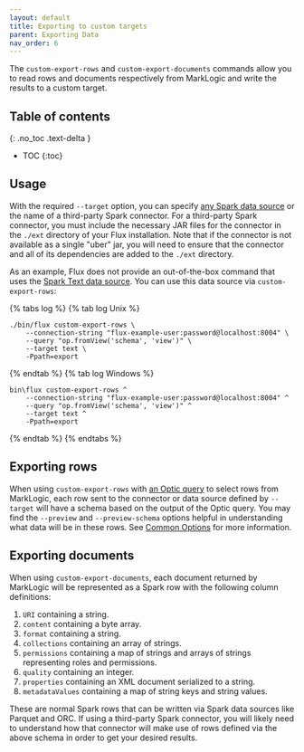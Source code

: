 ```yaml
---
layout: default
title: Exporting to custom targets
parent: Exporting Data
nav_order: 6
---
```


The `custom-export-rows` and `custom-export-documents` commands allow you to read rows and documents respectively from 
MarkLogic and write the results to a custom target.

## Table of contents
{: .no_toc .text-delta }

- TOC
{:toc}

## Usage

With the required `--target` option, you can specify
[any Spark data source](https://spark.apache.org/docs/latest/sql-data-sources.html) or the name of a third-party Spark
connector. For a third-party Spark connector, you must include the necessary JAR files for the connector in the
`./ext` directory of your Flux installation. Note that if the connector is not available as a single "uber" jar, you
will need to ensure that the connector and all of its dependencies are added to the `./ext` directory.

As an example, Flux does not provide an out-of-the-box command that uses the
[Spark Text data source](https://spark.apache.org/docs/latest/sql-data-sources-text.html). You can use this data source
via `custom-export-rows`:

{% tabs log %}
{% tab log Unix %}
```
./bin/flux custom-export-rows \
    --connection-string "flux-example-user:password@localhost:8004" \
    --query "op.fromView('schema', 'view')" \
    --target text \
    -Ppath=export
```
{% endtab %}
{% tab log Windows %}
```
bin\flux custom-export-rows ^
    --connection-string "flux-example-user:password@localhost:8004" ^
    --query "op.fromView('schema', 'view')" ^
    --target text ^
    -Ppath=export
```
{% endtab %}
{% endtabs %}


## Exporting rows

When using `custom-export-rows` with
[an Optic query](https://docs.marklogic.com/guide/app-dev/OpticAPI#id_46710) to select rows from MarkLogic, 
each row sent to the connector or 
data source defined by `--target` will have a schema based on the output of the Optic query. You may find the 
`--preview` and `--preview-schema` options helpful in understanding what data will be in these rows. 
See [Common Options](../common-options.md) for more information.

## Exporting documents

When using `custom-export-documents`, each document returned by MarkLogic will be represented as a Spark row with 
the following column definitions:

1. `URI` containing a string. 
2. `content` containing a byte array.
3. `format` containing a string. 
4. `collections` containing an array of strings.
5. `permissions` containing a map of strings and arrays of strings representing roles and permissions. 
6. `quality` containing an integer.
7. `properties` containing an XML document serialized to a string.
8. `metadataValues` containing a map of string keys and string values.

These are normal Spark rows that can be written via Spark data sources like Parquet and ORC. If using a third-party 
Spark connector, you will likely need to understand how that connector will make use of rows defined via the above 
schema in order to get your desired results. 

